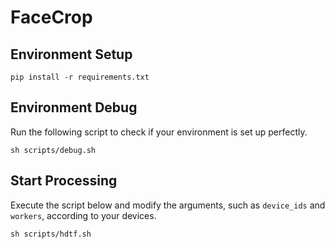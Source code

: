 # FaceCrop

## Environment Setup
```
pip install -r requirements.txt
```

## Environment Debug
Run the following script to check if your environment is set up perfectly.
```
sh scripts/debug.sh
```

## Start Processing
Execute the script below and modify the arguments, such as `device_ids` and `workers`, according to your devices.
```
sh scripts/hdtf.sh
```
